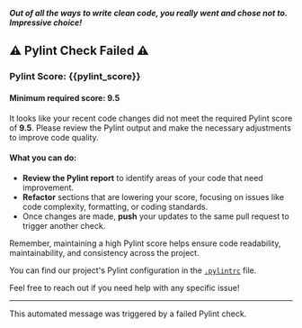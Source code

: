 _**Out of all the ways to write clean code, you really went and chose not to. Impressive choice!**_

## :warning: Pylint Check Failed :warning:

### Pylint Score: **{{pylint_score}}**

#### Minimum required score: **9.5**

It looks like your recent code changes did not meet the required Pylint score of **9.5**. Please review the Pylint output and make the necessary adjustments to improve code quality.

#### What you can do:
- **Review the Pylint report** to identify areas of your code that need improvement.
- **Refactor** sections that are lowering your score, focusing on issues like code complexity, formatting, or coding standards.
- Once changes are made, **push** your updates to the same pull request to trigger another check.

Remember, maintaining a high Pylint score helps ensure code readability, maintainability, and consistency across the project.

You can find our project's Pylint configuration in the [`.pylintrc`](../.pylintrc) file.

Feel free to reach out if you need help with any specific issue!

---

This automated message was triggered by a failed Pylint check.
